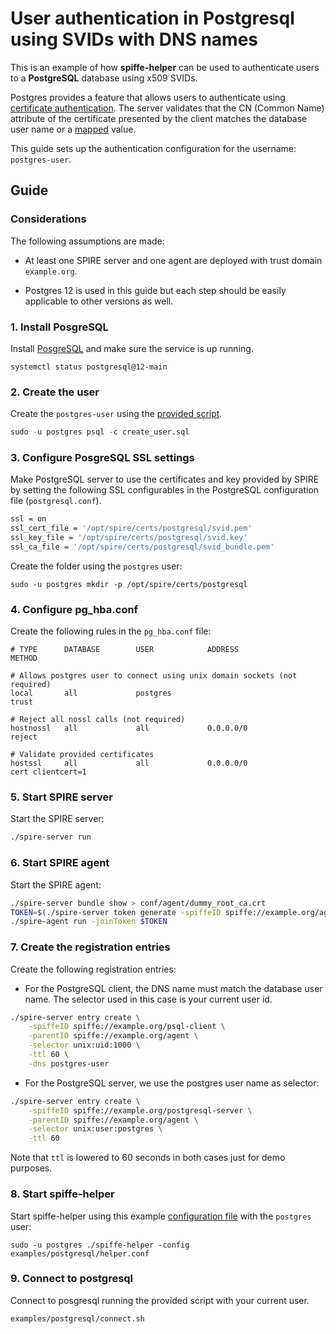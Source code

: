 # User authentication in Postgresql using SVIDs with DNS names

This is an example of how **spiffe-helper** can be used to authenticate users to a **PostgreSQL** database using x509 SVIDs.

Postgres provides a feature that allows users to authenticate using [certificate authentication](https://www.postgresql.org/docs/9.5/auth-methods.html#AUTH-CERT). The server validates that the CN (Common Name) attribute of the certificate presented by the client matches the database user name or a [mapped](https://www.postgresql.org/docs/9.5/auth-username-maps.html) value.

This guide sets up the authentication configuration for the username: `postgres-user`.


## Guide

### Considerations
The following assumptions are made:
+ At least one SPIRE server and one agent are deployed with trust domain `example.org`.

+ Postgres 12 is used in this guide but each step should be easily applicable to other versions as well.

### 1. Install PosgreSQL
Install [PosgreSQL](https://www.postgresql.org/docs/12/tutorial-install.html) and make sure the service is up running.
```
systemctl status postgresql@12-main
```

### 2. Create the user
Create the `postgres-user` using the [provided script](create_user.sql).
```sql
sudo -u postgres psql -c create_user.sql
```

### 3. Configure PosgreSQL SSL settings
Make PostgreSQL server to use the certificates and key provided by SPIRE by setting the following SSL configurables in the PostgreSQL configuration file (`postgresql.conf`).
```bash
ssl = on
ssl_cert_file = '/opt/spire/certs/postgresql/svid.pem'
ssl_key_file = '/opt/spire/certs/postgresql/svid.key'
ssl_ca_file = '/opt/spire/certs/postgresql/svid_bundle.pem'
```

Create the folder using the `postgres` user:
```
sudo -u postgres mkdir -p /opt/spire/certs/postgresql
```

### 4. Configure pg_hba.conf
Create the following rules in the `pg_hba.conf` file:
```
# TYPE      DATABASE        USER            ADDRESS                 METHOD

# Allows postgres user to connect using unix domain sockets (not required)
local       all             postgres                                trust

# Reject all nossl calls (not required)
hostnossl   all             all             0.0.0.0/0               reject

# Validate provided certificates
hostssl     all             all             0.0.0.0/0               cert clientcert=1
```

### 5. Start SPIRE server
Start the SPIRE server:
```bash
./spire-server run
```

### 6. Start SPIRE agent
Start the SPIRE agent:
```bash
./spire-server bundle show > conf/agent/dummy_root_ca.crt
TOKEN=$(./spire-server token generate -spiffeID spiffe://example.org/agent)| awk '{print $2}')
./spire-agent run -joinToken $TOKEN
```

### 7. Create the registration entries
Create the following registration entries:

+ For the PostgreSQL client, the DNS name must match the database user name. The selector used in this case is your current user id.
```bash
./spire-server entry create \
    -spiffeID spiffe://example.org/psql-client \
    -parentID spiffe://example.org/agent \
    -selector unix:uid:1000 \
    -ttl 60 \
    -dns postgres-user
```

+ For the PostgreSQL server, we use the postgres user name as selector:
```bash
./spire-server entry create \
    -spiffeID spiffe://example.org/postgresql-server \
    -parentID spiffe://example.org/agent \
    -selector unix:user:postgres \
    -ttl 60
```

Note that `ttl` is lowered to 60 seconds in both cases just for demo purposes.


### 8. Start spiffe-helper
Start spiffe-helper using this example [configuration file](examples/postgresql/helper.conf) with the `postgres` user:

```
sudo -u postgres ./spiffe-helper -config examples/postgresql/helper.conf
```

### 9. Connect to postgresql
Connect to posgresql running the provided script with your current user.
```
examples/postgresql/connect.sh
```
